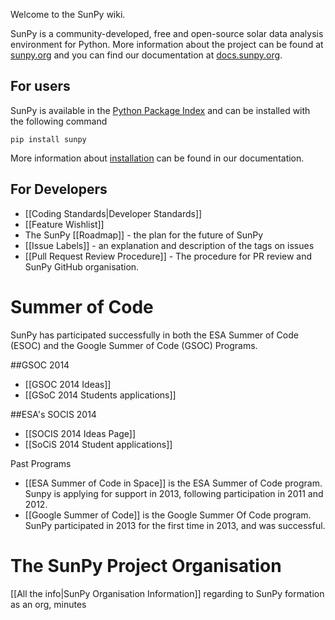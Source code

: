 Welcome to the SunPy wiki.

SunPy is a community-developed, free and open-source solar data analysis environment for Python. More information about the project can be found at [sunpy.org](http://sunpy.org) and you can find our documentation at [docs.sunpy.org](http://docs.sunpy.org).

## For users
SunPy is available in the [Python Package Index](https://pypi.python.org/pypi/sunpy/) and can be installed with the following command 

`pip install sunpy`

More information about [installation](http://docs.sunpy.org/en/stable/guide/installation/index.html) can be found in our documentation.

## For Developers

* [[Coding Standards|Developer Standards]]
* [[Feature Wishlist]]
* The SunPy [[Roadmap]] - the plan for the future of SunPy
* [[Issue Labels]] - an explanation and description of the tags on issues
* [[Pull Request Review Procedure]] - The procedure for PR review and SunPy GitHub organisation.

# Summer of Code
SunPy has participated successfully in both the ESA Summer of Code (ESOC) and the Google Summer of Code (GSOC) Programs.

##GSOC 2014
* [[GSOC 2014 Ideas]]
* [[GSoC 2014 Students applications]]

##ESA's SOCIS 2014
* [[SOCIS 2014 Ideas Page]]
* [[SoCiS 2014 Student applications]]

Past Programs

* [[ESA Summer of Code in Space]] is the ESA Summer of Code program.  Sunpy is applying for support in 2013, following participation in 2011 and 2012. 
* [[Google Summer of Code]] is the Google Summer Of Code program.  SunPy participated in 2013 for the first time in 2013, and was successful.

# The SunPy Project Organisation
[[All the info|SunPy Organisation Information]] regarding to SunPy formation as an org, minutes
